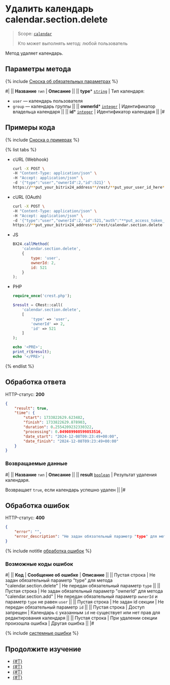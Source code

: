 # Удалить календарь calendar.section.delete

> Scope: [`calendar`](../scopes/permissions.md)
>
> Кто может выполнять метод: любой пользователь

Метод удаляет календарь.

## Параметры метода

{% include [Сноска об обязательных параметрах](../../_includes/required.md) %}

#|
|| **Название**
`тип` | **Описание** ||
|| **type***
[`string`](../data-types.md) | Тип календаря: 
- `user` — календарь пользователя
- `group` — календарь группы ||
|| **ownerId***
[`integer`](../data-types.md) | Идентификатор владельца календаря ||
|| **id***
[`integer`](../data-types.md) | Идентификатор календаря ||
|#

## Примеры кода

{% include [Сноска о примерах](../../_includes/examples.md) %}

{% list tabs %}

- cURL (Webhook)

    ```bash
    curl -X POST \
    -H "Content-Type: application/json" \
    -H "Accept: application/json" \
    -d '{"type":"user","ownerId":2,"id":521}' \
    https://**put_your_bitrix24_address**/rest/**put_your_user_id_here**/**put_your_webbhook_here**/calendar.section.delete
    ```

- cURL (OAuth)

    ```bash
    curl -X POST \
    -H "Content-Type: application/json" \
    -H "Accept: application/json" \
    -d '{"type":"user","ownerId":2,"id":521,"auth":"**put_access_token_here**"}' \
    https://**put_your_bitrix24_address**/rest/calendar.section.delete
    ```

- JS

    ```js
    BX24.callMethod(
        'calendar.section.delete',
        {
            type: 'user',
            ownerId: 2,
            id: 521
        }
    );
    ```

- PHP

    ```php
    require_once('crest.php');

    $result = CRest::call(
        'calendar.section.delete',
        [
            'type' => 'user',
            'ownerId' => 2,
            'id' => 521
        ]
    );

    echo '<PRE>';
    print_r($result);
    echo '</PRE>';
    ```

{% endlist %}

## Обработка ответа

HTTP-статус: **200**

```json
{
    "result": true,
    "time": {
        "start": 1733822629.623482,
        "finish": 1733822629.878903,
        "duration": 0.2554209232330322,
        "processing": 0.049089908599853516,
        "date_start": "2024-12-08T09:23:49+00:00",
        "date_finish": "2024-12-08T09:23:49+00:00"
    }
}
```

### Возвращаемые данные

#|
|| **Название**
`тип` | **Описание** ||
|| **result**
[`boolean`](../data-types.md) | Результат удаления календаря.

Возвращает `true`, если календарь успешно удален ||
|#

## Обработка ошибок

HTTP-статус: **400**

```json
{
    "error": "",
    "error_description": "Не задан обязательный параметр "type" для метода "calendar.section.delete""
}
```

{% include notitle [обработка ошибок](../../_includes/error-info.md) %}

### Возможные коды ошибок

#|
|| **Код** | **Сообщение об ошибке** | **Описание** ||
|| Пустая строка | Не задан обязательный параметр "type" для метода "calendar.section.delete" | Не передан обязательный параметр `type` ||
|| Пустая строка | Не задан обязательный параметр "ownerId" для метода "calendar.section.add" | Не передан обязательный параметр `ownerId` и параметр `type` не равен `user` ||
|| Пустая строка | Не задан id секции | Не передан обязательный параметр `id` ||
|| Пустая строка | Доступ запрещен | Календарь с указанным `id` не существует или нет прав для редактирования календаря ||
|| Пустая строка | При удалении секции произошла ошибка | Другая ошибка ||
|#

{% include [системные ошибки](../../_includes/system-errors.md) %}

## Продолжите изучение 

- [{#T}](./index.md)
- [{#T}](./calendar-section-add.md)
- [{#T}](./calendar-section-update.md)
- [{#T}](./calendar-settings-get.md)